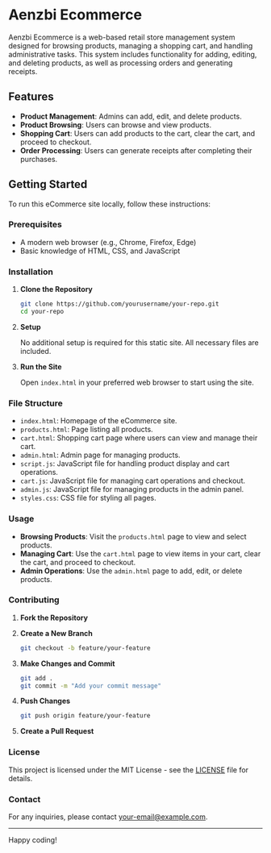 # Aenzbi Ecommerce

Aenzbi Ecommerce is a web-based retail store management system designed for browsing products, managing a shopping cart, and handling administrative tasks. This system includes functionality for adding, editing, and deleting products, as well as processing orders and generating receipts.

## Features

- **Product Management**: Admins can add, edit, and delete products.
- **Product Browsing**: Users can browse and view products.
- **Shopping Cart**: Users can add products to the cart, clear the cart, and proceed to checkout.
- **Order Processing**: Users can generate receipts after completing their purchases.

## Getting Started

To run this eCommerce site locally, follow these instructions:

### Prerequisites

- A modern web browser (e.g., Chrome, Firefox, Edge)
- Basic knowledge of HTML, CSS, and JavaScript

### Installation

1. **Clone the Repository**

    ```bash
    git clone https://github.com/yourusername/your-repo.git
    cd your-repo
    ```

2. **Setup**

    No additional setup is required for this static site. All necessary files are included.

3. **Run the Site**

    Open `index.html` in your preferred web browser to start using the site.

### File Structure

- `index.html`: Homepage of the eCommerce site.
- `products.html`: Page listing all products.
- `cart.html`: Shopping cart page where users can view and manage their cart.
- `admin.html`: Admin page for managing products.
- `script.js`: JavaScript file for handling product display and cart operations.
- `cart.js`: JavaScript file for managing cart operations and checkout.
- `admin.js`: JavaScript file for managing products in the admin panel.
- `styles.css`: CSS file for styling all pages.

### Usage

- **Browsing Products**: Visit the `products.html` page to view and select products.
- **Managing Cart**: Use the `cart.html` page to view items in your cart, clear the cart, and proceed to checkout.
- **Admin Operations**: Use the `admin.html` page to add, edit, or delete products.

### Contributing

1. **Fork the Repository**
2. **Create a New Branch**

    ```bash
    git checkout -b feature/your-feature
    ```

3. **Make Changes and Commit**

    ```bash
    git add .
    git commit -m "Add your commit message"
    ```

4. **Push Changes**

    ```bash
    git push origin feature/your-feature
    ```

5. **Create a Pull Request**

### License

This project is licensed under the MIT License - see the [LICENSE](LICENSE) file for details.

### Contact

For any inquiries, please contact [your-email@example.com](mailto:your-email@example.com).

---

Happy coding!
